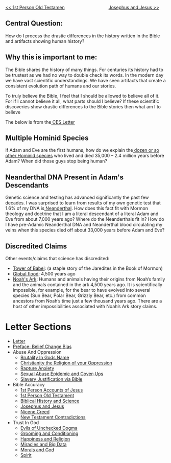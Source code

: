 [<< 1st Person Old Testamen](https://letter-to-christian-scholars.github.io/Letter-to-Christian-Scholars/1st-Person-Old-Testament.html)
&nbsp;&nbsp;&nbsp;&nbsp;&nbsp;&nbsp;&nbsp;&nbsp;&nbsp;&nbsp;&nbsp;&nbsp;&nbsp;&nbsp;&nbsp;&nbsp;&nbsp;&nbsp;&nbsp;&nbsp;&nbsp;&nbsp;&nbsp;&nbsp;&nbsp;&nbsp;&nbsp;&nbsp;&nbsp;&nbsp;&nbsp;&nbsp;&nbsp; 
[Josephus and Jesus >>](https://letter-to-christian-scholars.github.io/Letter-to-Christian-Scholars/Josephus-And-Jesus.html)


## Central Question:

How do I process the drastic differences in the history written in the Bible and artifacts showing human history?


## Why this is important to me:

The Bible shares the history of many things. For centuries its history had to be trustest as we had no way to double check its words. In the modern day we have vast scientific understandings. We have seen artifacts that create a consistent evolution path of humans and our stories.

To truly believe the Bible, I feel that I should be allowed to believe all of it. For if I cannot believe it all, what parts should I believe? If these scientific discoveries show drastic differences to the Bible stories then what am I to believe



The below is from the[ CES Letter](https://read.cesletter.org/)


## **Multiple Hominid Species**

If Adam and Eve are the first humans, how do we explain the[ dozen or so other Hominid species](https://www.cesletter.org/science/5) who lived and died 35,000 – 2.4 million years before Adam? When did those guys stop being human?


## **Neanderthal DNA Present in Adam's Descendants**

Genetic science and testing has advanced significantly the past few decades. I was surprised to learn from results of my own genetic test that 1.6% of my DNA is[ Neanderthal](https://www.cesletter.org/science/6). How does this fact fit with Mormon theology and doctrine that I am a literal descendant of a literal Adam and Eve from about 7,000 years ago? Where do the Neanderthals fit in? How do I have pre-Adamic Neanderthal DNA and Neanderthal blood circulating my veins when this species died off about 33,000 years before Adam and Eve?


## **Discredited Claims**

Other events/claims that science has discredited:



* [Tower of Babel](https://www.cesletter.org/science/7): (a staple story of the Jaredites in the Book of Mormon)
* [Global flood](https://www.cesletter.org/science/8): 4,500 years ago
* [Noah's Ark](https://www.cesletter.org/science/8): Humans and animals having their origins from Noah’s family and the animals contained in the ark 4,500 years ago. It is scientifically impossible, for example, for the bear to have evolved into several species (Sun Bear, Polar Bear, Grizzly Bear, etc.) from common ancestors from Noah’s time just a few thousand years ago. There are a host of other impossibilities associated with Noah’s Ark story claims.




# Letter Sections
- [Letter](https://letter-to-christian-scholars.github.io/Letter-to-Christian-Scholars/index.html)
- [Preface: Belief Change Bias](https://letter-to-christian-scholars.github.io/Letter-to-Christian-Scholars/preface.html)
- Abuse And Oppression
  * [Brutality In Gods Name](https://letter-to-christian-scholars.github.io/Letter-to-Christian-Scholars/Brutality-In-Gods-Name.html)
  * [Christianity the Religion of your Oppression](https://letter-to-christian-scholars.github.io/Letter-to-Christian-Scholars/Christianity-The-Religion-Of-Your-Oppression.html)
  * [Rapture Anxiety](https://letter-to-christian-scholars.github.io/Letter-to-Christian-Scholars/Rapture-Anxiety.html)
  * [Sexual Abuse Epidemic and Cover-Ups](https://letter-to-christian-scholars.github.io/Letter-to-Christian-Scholars/Sexual-Abuse-Epidemic-And-Cover-Ups.html)
  * [Slavery Justification via Bible](https://letter-to-christian-scholars.github.io/Letter-to-Christian-Scholars/Slavery-Justification-Via-Bible.html)
- Bible Accuracy
  * [1st Person Accounts of Jesus](https://letter-to-christian-scholars.github.io/Letter-to-Christian-Scholars/1st-Person-Accounts-Of-Jesus.html)
  * [1st Person Old Testament](https://letter-to-christian-scholars.github.io/Letter-to-Christian-Scholars/1st-Person-Old-Testament.html)
  * [Biblical History and Science](https://letter-to-christian-scholars.github.io/Letter-to-Christian-Scholars/Biblical-History-And-Science.html)
  * [Josephus and Jesus](https://letter-to-christian-scholars.github.io/Letter-to-Christian-Scholars/Josephus-And-Jesus.html)
  * [Nicene Creed](https://letter-to-christian-scholars.github.io/Letter-to-Christian-Scholars/Nicene-Creed.html)
  * [New Testament Contradictions](https://letter-to-christian-scholars.github.io/Letter-to-Christian-Scholars/New-Testament-Contradictions.html)
- Trust In God
  * [Evils of Unchecked Dogma](https://letter-to-christian-scholars.github.io/Letter-to-Christian-Scholars/Evils-Of-Unchecked-Dogma.html)
  * [Grooming and Conditioning](https://letter-to-christian-scholars.github.io/Letter-to-Christian-Scholars/Grooming-And-Conditioning-In-Christianity.html)
  * [Happiness and Religion](https://letter-to-christian-scholars.github.io/Letter-to-Christian-Scholars/Happiness-And-Religion.html)
  * [Miracles and Big Data](https://letter-to-christian-scholars.github.io/Letter-to-Christian-Scholars/Miracles-And-Big-Data.html)
  * [Morals and God](https://letter-to-christian-scholars.github.io/Letter-to-Christian-Scholars/Morals-And-God.html)
  * [Spirit](https://letter-to-christian-scholars.github.io/Letter-to-Christian-Scholars/Spirit.html)
